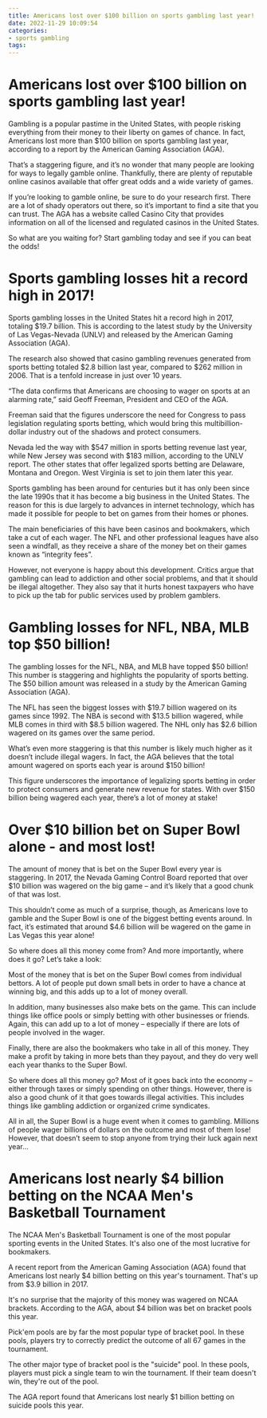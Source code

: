 ```yaml
---
title: Americans lost over $100 billion on sports gambling last year!
date: 2022-11-29 10:09:54
categories:
- sports gambling
tags:
---
```



#  Americans lost over $100 billion on sports gambling last year!

Gambling is a popular pastime in the United States, with people risking everything from their money to their liberty on games of chance. In fact, Americans lost more than $100 billion on sports gambling last year, according to a report by the American Gaming Association (AGA).

That’s a staggering figure, and it’s no wonder that many people are looking for ways to legally gamble online. Thankfully, there are plenty of reputable online casinos available that offer great odds and a wide variety of games.

If you’re looking to gamble online, be sure to do your research first. There are a lot of shady operators out there, so it’s important to find a site that you can trust. The AGA has a website called Casino City that provides information on all of the licensed and regulated casinos in the United States.

So what are you waiting for? Start gambling today and see if you can beat the odds!

#  Sports gambling losses hit a record high in 2017!

Sports gambling losses in the United States hit a record high in 2017, totaling $19.7 billion. This is according to the latest study by the University of Las Vegas-Nevada (UNLV) and released by the American Gaming Association (AGA).

The research also showed that casino gambling revenues generated from sports betting totaled $2.8 billion last year, compared to $262 million in 2006. That is a tenfold increase in just over 10 years.

“The data confirms that Americans are choosing to wager on sports at an alarming rate,” said Geoff Freeman, President and CEO of the AGA.

Freeman said that the figures underscore the need for Congress to pass legislation regulating sports betting, which would bring this multibillion-dollar industry out of the shadows and protect consumers.

Nevada led the way with $547 million in sports betting revenue last year, while New Jersey was second with $183 million, according to the UNLV report. The other states that offer legalized sports betting are Delaware, Montana and Oregon. West Virginia is set to join them later this year.

Sports gambling has been around for centuries but it has only been since the late 1990s that it has become a big business in the United States. The reason for this is due largely to advances in internet technology, which has made it possible for people to bet on games from their homes or phones.

The main beneficiaries of this have been casinos and bookmakers, which take a cut of each wager. The NFL and other professional leagues have also seen a windfall, as they receive a share of the money bet on their games known as “integrity fees”.

However, not everyone is happy about this development. Critics argue that gambling can lead to addiction and other social problems, and that it should be illegal altogether. They also say that it hurts honest taxpayers who have to pick up the tab for public services used by problem gamblers.

#  Gambling losses for NFL, NBA, MLB top $50 billion!

The gambling losses for the NFL, NBA, and MLB have topped $50 billion! This number is staggering and highlights the popularity of sports betting. The $50 billion amount was released in a study by the American Gaming Association (AGA).

The NFL has seen the biggest losses with $19.7 billion wagered on its games since 1992. The NBA is second with $13.5 billion wagered, while MLB comes in third with $8.5 billion wagered. The NHL only has $2.6 billion wagered on its games over the same period.

What’s even more staggering is that this number is likely much higher as it doesn’t include illegal wagers. In fact, the AGA believes that the total amount wagered on sports each year is around $150 billion!

This figure underscores the importance of legalizing sports betting in order to protect consumers and generate new revenue for states. With over $150 billion being wagered each year, there’s a lot of money at stake!

#  Over $10 billion bet on Super Bowl alone - and most lost!

The amount of money that is bet on the Super Bowl every year is staggering. In 2017, the Nevada Gaming Control Board reported that over $10 billion was wagered on the big game – and it’s likely that a good chunk of that was lost.

This shouldn’t come as much of a surprise, though, as Americans love to gamble and the Super Bowl is one of the biggest betting events around. In fact, it’s estimated that around $4.6 billion will be wagered on the game in Las Vegas this year alone!

So where does all this money come from? And more importantly, where does it go? Let’s take a look:

Most of the money that is bet on the Super Bowl comes from individual bettors. A lot of people put down small bets in order to have a chance at winning big, and this adds up to a lot of money overall.

In addition, many businesses also make bets on the game. This can include things like office pools or simply betting with other businesses or friends. Again, this can add up to a lot of money – especially if there are lots of people involved in the wager.

Finally, there are also the bookmakers who take in all of this money. They make a profit by taking in more bets than they payout, and they do very well each year thanks to the Super Bowl.

So where does all this money go? Most of it goes back into the economy – either through taxes or simply spending on other things. However, there is also a good chunk of it that goes towards illegal activities. This includes things like gambling addiction or organized crime syndicates.

All in all, the Super Bowl is a huge event when it comes to gambling. Millions of people wager billions of dollars on the outcome and most of them lose! However, that doesn’t seem to stop anyone from trying their luck again next year…

#  Americans lost nearly $4 billion betting on the NCAA Men's Basketball Tournament

The NCAA Men's Basketball Tournament is one of the most popular sporting events in the United States. It's also one of the most lucrative for bookmakers.

A recent report from the American Gaming Association (AGA) found that Americans lost nearly $4 billion betting on this year's tournament. That's up from $3.9 billion in 2017.

It's no surprise that the majority of this money was wagered on NCAA brackets. According to the AGA, about $4 billion was bet on bracket pools this year.

Pick'em pools are by far the most popular type of bracket pool. In these pools, players try to correctly predict the outcome of all 67 games in the tournament.

The other major type of bracket pool is the "suicide" pool. In these pools, players must pick a single team to win the tournament. If their team doesn't win, they're out of the pool.

The AGA report found that Americans lost nearly $1 billion betting on suicide pools this year.
